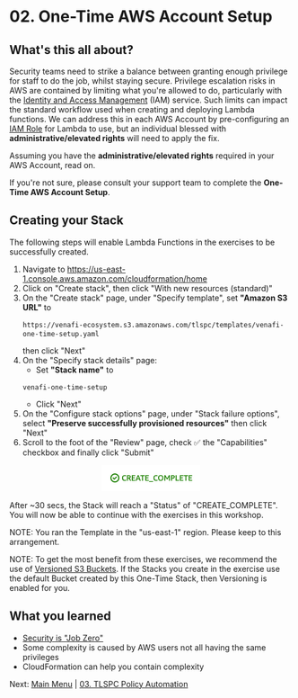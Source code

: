 # 02. One-Time AWS Account Setup

## What's this all about?

Security teams need to strike a balance between granting enough privilege for staff to do the job, whilst staying secure.
Privilege escalation risks in AWS are contained by limiting what you're allowed to do, particularly with the [Identity and Access Management](https://aws.amazon.com/iam) (IAM) service.
Such limits can impact the standard workflow used when creating and deploying Lambda functions.
We can address this in each AWS Account by pre-configuring an [IAM Role](https://docs.aws.amazon.com/IAM/latest/UserGuide/id_roles.html) for Lambda to use, but an individual blessed with **administrative/elevated rights** will need to apply the fix.

Assuming you have the **administrative/elevated rights** required in your AWS Account, read on.

If you're not sure, please consult your support team to complete the **One-Time AWS Account Setup**.

## Creating your Stack

The following steps will enable Lambda Functions in the exercises to be successfully created.

1. Navigate to https://us-east-1.console.aws.amazon.com/cloudformation/home
1. Click on "Create stack", then click "With new resources (standard)"
1. On the "Create stack" page, under "Specify template", set **"Amazon S3 URL"** to
   ```
   https://venafi-ecosystem.s3.amazonaws.com/tlspc/templates/venafi-one-time-setup.yaml
   ```
   then click "Next"
1. On the "Specify stack details" page:
   - Set **"Stack name"** to
   ```
   venafi-one-time-setup
   ```
   - Click "Next"
1. On the "Configure stack options" page, under "Stack failure options", select **"Preserve successfully provisioned resources"**
   then click "Next"
1. Scroll to the foot of the "Review" page, check ✅ the "Capabilities" checkbox and finally click "Submit"

<p align="center">
  <img src="../images/cfn-create-complete.png" />
</p>

After ~30 secs, the Stack will reach a "Status" of "CREATE_COMPLETE".
You will now be able to continue with the exercises in this workshop.

NOTE: You ran the Template in the "us-east-1" region.
Please keep to this arrangement.

NOTE: To get the most benefit from these exercises, we recommend the use of [Versioned S3 Buckets](https://docs.aws.amazon.com/AmazonS3/latest/userguide/Versioning.html).
If the Stacks you create in the exercise use the default Bucket created by this One-Time Stack, then Versioning is enabled for you.

## What you learned

- [Security is "Job Zero"](https://aws.amazon.com/blogs/enterprise-strategy/security-at-aws/)
- Some complexity is caused by AWS users not all having the same privileges
- CloudFormation can help you contain complexity

Next: [Main Menu](../README.md) | [03. TLSPC Policy Automation](../03-tlspc-policy-automation/README.md)
